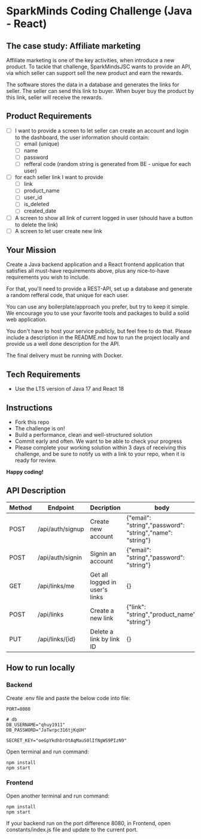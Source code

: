 # SparkMinds Coding Challenge (Java - React)

## The case study: Affiliate marketing

Affiliate marketing is one of the key activities, when introduce a new product.
To tackle that challenge, SparkMindsJSC wants to provide an API, via which seller can support sell the new product and earn the rewards.

The software stores the data in a database and generates the links for seller. The seller can send this link to buyer. When buyer buy the product by this link, seller will receive the rewards.

## Product Requirements

- [ ] I want to provide a screen to let seller can create an account and login to the dashboard, the user information should contain:
  - [ ] email (unique)
  - [ ] name
  - [ ] password
  - [ ] refferal code (random string is generated from BE - unique for each user)
- [ ] for each seller link I want to provide
  - [ ] link
  - [ ] product_name
  - [ ] user_id
  - [ ] is_deleted
  - [ ] created_date
- [ ] A screen to show all link of current logged in user (should have a button to delete the link)
- [ ] A screen to let user create new link

## Your Mission

Create a Java backend application and a React frontend application that satisfies all must-have requirements above, plus any nice-to-have requirements you wish to include.

For that, you'll need to provide a REST-API, set up a database and generate a random refferal code, that unique for each user.

You can use any boilerplate/approach you prefer, but try to keep it simple. We encourage you to use your favorite tools and packages to build a solid web application.

You don't have to host your service publicly, but feel free to do that.
Please include a description in the README.md how to run the project locally and provide us a well done description for the API.

The final delivery must be running with Docker.

## Tech Requirements

- Use the LTS version of Java 17 and React 18

## Instructions

- Fork this repo
- The challenge is on!
- Build a performance, clean and well-structured solution
- Commit early and often. We want to be able to check your progress
- Please complete your working solution within 3 days of receiving this challenge, and be sure to notify us with a link to your repo, when it is ready for review.

**Happy coding!**

## API Description

| Method | Endpoint | Decription | body |
| --- | --- | --- |--- |
POST | /api/auth/signup | Create new account | {"email": "string","password": "string","name": "string"} |
POST | /api/auth/signin | Signin an account | {"email": "string","password": "string"} |
GET | /api/links/me | Get all logged in user's links | {} |
POST | /api/links | Create a new link | {"link": "string","product_name": "string"} |
PUT | /api/links/{id} | Delete a link by link ID | {} |

## How to run locally

### Backend
Create .env file and paste the below code into file:
```
PORT=8080

# db
DB_USERNAME="qhuy1911"
DB_PASSWORD="JaTwrpc316tjKqUH"

SECRET_KEY="oeGpYkdhbrOtAqMauS0lIfNgWS9PIzN9"
```

Open terminal and run command: 
```
npm install
npm start
```

### Frontend

Open another terminal and run command: 
```
npm install
npm start
```

If your backend run on the port difference 8080, in Frontend, open constants/index.js file and update to the current port.